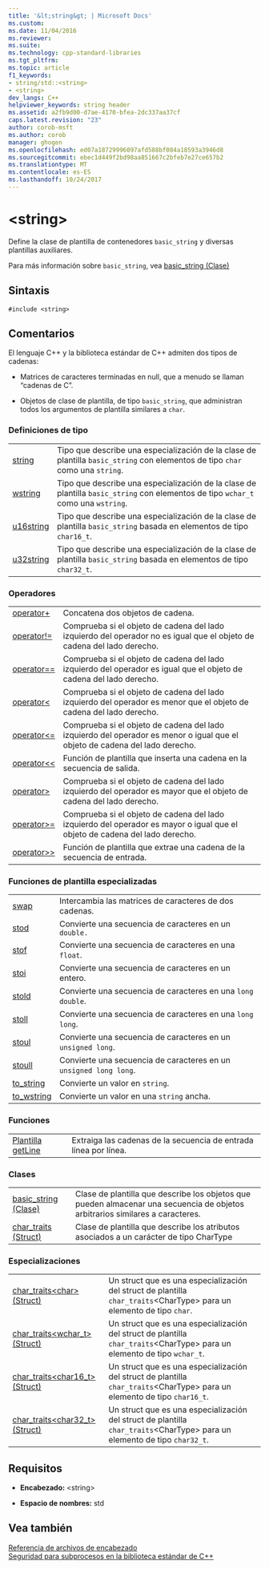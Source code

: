 ```yaml
---
title: '&lt;string&gt; | Microsoft Docs'
ms.custom: 
ms.date: 11/04/2016
ms.reviewer: 
ms.suite: 
ms.technology: cpp-standard-libraries
ms.tgt_pltfrm: 
ms.topic: article
f1_keywords:
- string/std::<string>
- <string>
dev_langs: C++
helpviewer_keywords: string header
ms.assetid: a2fb9d00-d7ae-4170-bfea-2dc337aa37cf
caps.latest.revision: "23"
author: corob-msft
ms.author: corob
manager: ghogen
ms.openlocfilehash: ed07a18729996097afd588bf084a18593a3946d8
ms.sourcegitcommit: ebec1d449f2bd98aa851667c2bfeb7e27ce657b2
ms.translationtype: MT
ms.contentlocale: es-ES
ms.lasthandoff: 10/24/2017
---
```

# <a name="ltstringgt"></a>&lt;string&gt;
Define la clase de plantilla de contenedores `basic_string` y diversas plantillas auxiliares.  
  
 Para más información sobre `basic_string`, vea [basic_string (Clase)](../standard-library/basic-string-class.md)  
  
## <a name="syntax"></a>Sintaxis  
  
```  
#include <string>  
```  
  
## <a name="remarks"></a>Comentarios  
 El lenguaje C++ y la biblioteca estándar de C++ admiten dos tipos de cadenas:  
  
-   Matrices de caracteres terminadas en null, que a menudo se llaman “cadenas de C”.  
  
-   Objetos de clase de plantilla, de tipo `basic_string`, que administran todos los argumentos de plantilla similares a `char`.  
  
### <a name="typedefs"></a>Definiciones de tipo  
  
|||  
|-|-|  
|[string](../standard-library/string-typedefs.md#string)|Tipo que describe una especialización de la clase de plantilla `basic_string` con elementos de tipo `char` como una `string`.|  
|[wstring](../standard-library/string-typedefs.md#wstring)|Tipo que describe una especialización de la clase de plantilla `basic_string` con elementos de tipo `wchar_t` como una `wstring`.|  
|[u16string](../standard-library/string-typedefs.md#u16string)|Tipo que describe una especialización de la clase de plantilla `basic_string` basada en elementos de tipo `char16_t`.|  
|[u32string](../standard-library/string-typedefs.md#u32string)|Tipo que describe una especialización de la clase de plantilla `basic_string` basada en elementos de tipo `char32_t`.|  
  
### <a name="operators"></a>Operadores  
  
|||  
|-|-|  
|[operator+](../standard-library/string-operators.md#op_add)|Concatena dos objetos de cadena.|  
|[operator!=](../standard-library/string-operators.md#op_neq)|Comprueba si el objeto de cadena del lado izquierdo del operador no es igual que el objeto de cadena del lado derecho.|  
|[operator==](../standard-library/string-operators.md#op_eq_eq)|Comprueba si el objeto de cadena del lado izquierdo del operador es igual que el objeto de cadena del lado derecho.|  
|[operator<](../standard-library/string-operators.md#op_lt)|Comprueba si el objeto de cadena del lado izquierdo del operador es menor que el objeto de cadena del lado derecho.|  
|[operator<=](../standard-library/string-operators.md#op_lt_eq)|Comprueba si el objeto de cadena del lado izquierdo del operador es menor o igual que el objeto de cadena del lado derecho.|  
|[operator<\<](../standard-library/string-operators.md#op_lt_lt)|Función de plantilla que inserta una cadena en la secuencia de salida.|  
|[operator>](../standard-library/string-operators.md#op_gt)|Comprueba si el objeto de cadena del lado izquierdo del operador es mayor que el objeto de cadena del lado derecho.|  
|[operator>=](../standard-library/string-operators.md#op_gt_eq)|Comprueba si el objeto de cadena del lado izquierdo del operador es mayor o igual que el objeto de cadena del lado derecho.|  
|[operator>>](../standard-library/string-operators.md#op_gt_gt)|Función de plantilla que extrae una cadena de la secuencia de entrada.|  
  
### <a name="specialized-template-functions"></a>Funciones de plantilla especializadas  
  
|||  
|-|-|  
|[swap](../standard-library/string-functions.md#swap)|Intercambia las matrices de caracteres de dos cadenas.|  
|[stod](../standard-library/string-functions.md#stod)|Convierte una secuencia de caracteres en un `double.`|  
|[stof](../standard-library/string-functions.md#stof)|Convierte una secuencia de caracteres en una `float`.|  
|[stoi](../standard-library/string-functions.md#stoi)|Convierte una secuencia de caracteres en un entero.|  
|[stold](../standard-library/string-functions.md#stold)|Convierte una secuencia de caracteres en una `long double`.|  
|[stoll](../standard-library/string-functions.md#stoll)|Convierte una secuencia de caracteres en una `long long`.|  
|[stoul](../standard-library/string-functions.md#stoul)|Convierte una secuencia de caracteres en un `unsigned long`.|  
|[stoull](../standard-library/string-functions.md#stoull)|Convierte una secuencia de caracteres en un `unsigned long long`.|  
|[to_string](../standard-library/string-functions.md#to_string)|Convierte un valor en `string`.|  
|[to_wstring](../standard-library/string-functions.md#to_wstring)|Convierte un valor en una `string` ancha.|  
  
### <a name="functions"></a>Funciones  
  
|||  
|-|-|  
|[Plantilla getLine](../standard-library/string-functions.md#getline)|Extraiga las cadenas de la secuencia de entrada línea por línea.|  
  
### <a name="classes"></a>Clases  
  
|||  
|-|-|  
|[basic_string (Clase)](../standard-library/basic-string-class.md)|Clase de plantilla que describe los objetos que pueden almacenar una secuencia de objetos arbitrarios similares a caracteres.|  
|[char_traits (Struct)](../standard-library/char-traits-struct.md)|Clase de plantilla que describe los atributos asociados a un carácter de tipo CharType|  
  
### <a name="specializations"></a>Especializaciones  
  
|||  
|-|-|  
|[char_traits\<char> (Struct)](../standard-library/char-traits-char-struct.md)|Un struct que es una especialización del struct de plantilla `char_traits`\<CharType> para un elemento de tipo `char`.|  
|[char_traits<wchar_t> (Struct)](../standard-library/char-traits-wchar-t-struct.md)|Un struct que es una especialización del struct de plantilla `char_traits`\<CharType> para un elemento de tipo `wchar_t`.|  
|[char_traits<char16_t> (Struct)](../standard-library/char-traits-char16-t-struct.md)|Un struct que es una especialización del struct de plantilla `char_traits`\<CharType> para un elemento de tipo `char16_t`.|  
|[char_traits<char32_t> (Struct)](../standard-library/char-traits-char32-t-struct.md)|Un struct que es una especialización del struct de plantilla `char_traits`\<CharType> para un elemento de tipo `char32_t`.|  
  
## <a name="requirements"></a>Requisitos  
  
- **Encabezado:** \<string>  
  
- **Espacio de nombres:** std  
  
## <a name="see-also"></a>Vea también  
 [Referencia de archivos de encabezado](../standard-library/cpp-standard-library-header-files.md)   
 [Seguridad para subprocesos en la biblioteca estándar de C++](../standard-library/thread-safety-in-the-cpp-standard-library.md)



